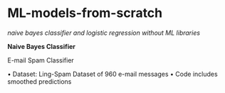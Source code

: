 # ML-models-from-scratch
_naive bayes classifier and logistic regression without ML libraries_

**Naive Bayes Classifier**

E-mail Spam Classifier

• Dataset: Ling-Spam Dataset of 960 e-mail messages
• Code includes smoothed predictions 
